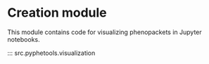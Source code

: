 # Creation module

This module contains code for visualizing phenopackets in Jupyter notebooks.

::: src.pyphetools.visualization